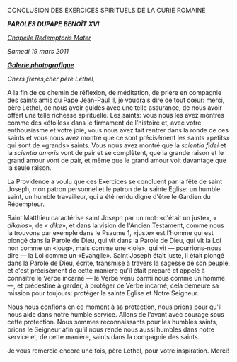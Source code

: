 CONCLUSION DES EXERCICES SPIRITUELS DE LA CURIE ROMAINE

***PAROLES DU******PAPE BENOÎT XVI***

*[Chapelle Redemptoris Mater](http://www.vatican.va/redemptoris_mater/index.htm)*

*Samedi 19 mars 2011*

***[Galerie photografique](http://www.vatican.va/news_services/liturgy/photogallery/2011/20110319/index.html)***

*Chers frères,cher père Léthel,*

A la fin de ce chemin de réflexion, de méditation, de prière en compagnie des saints amis du Pape [Jean-Paul II](/content/john-paul-ii/fr.html), je voudrais dire de tout cœur: merci, père Léthel, de nous avoir guidés avec une telle assurance, de nous avoir offert une telle richesse spirituelle. Les saints: vous nous les avez montrés comme des «étoiles» dans le firmament de l'histoire et, avec votre enthousiasme et votre joie, vous nous avez fait rentrer dans la ronde de ces saints et vous nous avez montré que ce sont précisément les saints «petits» qui sont de «grands» saints. Vous nous avez montré que la *scientia fidei* et la *scientia amoris* vont de pair et se complètent, que la grande raison et le grand amour vont de pair, et même que le grand amour voit davantage que la seule raison.

La Providence a voulu que ces Exercices se concluent par la fête de saint Joseph, mon patron personnel et le patron de la sainte Eglise: un humble saint, un humble travailleur, qui a été rendu digne d'être le Gardien du Rédempteur.

Saint Matthieu caractérise saint Joseph par un mot: «c'était un juste», « *dikaios*», de « *dike*», et dans la vision de l'Ancien Testament, comme nous la trouvons par exemple dans le Psaume 1, «juste» est l'homme qui est plongé dans la Parole de Dieu, qui vit dans la Parole de Dieu, qui vit la Loi non comme un «joug», mais comme une «joie», qui vit — pourrions-nous dire — la Loi comme un «Evangile». Saint Joseph était juste, il était plongé dans la Parole de Dieu, écrite, transmise à travers la sagesse de son peuple, et c'est précisément de cette manière qu'il était préparé et appelé à connaître le Verbe incarné — le Verbe venu parmi nous comme un homme —, et prédestiné à garder, à protéger ce Verbe incarné; cela demeure sa mission pour toujours: protéger la sainte Eglise et Notre Seigneur.

Nous nous confions en ce moment à sa protection, nous prions pour qu'il nous aide dans notre humble service. Allons de l'avant avec courage sous cette protection. Nous sommes reconnaissants pour les humbles saints, prions le Seigneur afin qu'il nous rende nous aussi humbles dans notre service et, de cette manière, saints dans la compagnie des saints.

Je vous remercie encore une fois, père Léthel, pour votre inspiration. Merci!
